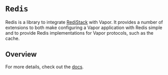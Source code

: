 # ``Redis``

Redis is a library to integrate [RediStack](https://github.com/Mordil/RediStack) with Vapor. It provides a number of extensions to both make configuring a Vapor application with Redis simple and to provide Redis implementations for Vapor protocols, such as the cache.

## Overview

For more details, check out the [docs](https://docs.vapor.codes/redis/overview/).
